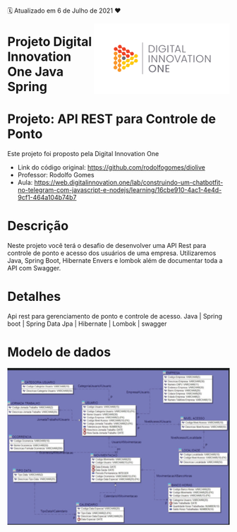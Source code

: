 :spiral_calendar: Atualizado em 6 de Julho de 2021 :heart:

<img align="right" alt="GIF" height="160px" src="https://github.com/rdeconti/rdeconti-resources/blob/main/Digital%20Innovation%20One%20-%20Logotipo.png" />

# Projeto Digital Innovation One Java Spring
# Projeto: API REST para Controle de Ponto
Este projeto foi proposto pela Digital Innovation One 
- Link do código original: https://github.com/rodolfogomes/diolive
- Professor: Rodolfo Gomes
- Aula: https://web.digitalinnovation.one/lab/construindo-um-chatbotfit-no-telegram-com-javascript-e-nodejs/learning/16cbe910-4ac1-4e4d-9cf1-464a104b74b7

# Descrição
Neste projeto você terá o desafio de desenvolver uma API Rest para controle de ponto e acesso dos usuários de uma empresa. Utilizaremos Java, Spring Boot, Hibernate Envers e lombok além de documentar toda a API com Swagger.

# Detalhes
Api rest para gerenciamento de ponto e controle de acesso.
Java | Spring boot | Spring Data Jpa | Hibernate | Lombok | swagger

# Modelo de dados
![image](https://github.com/rdeconti/Projeto-DIO-Java-Spring-Controle-Ponto/blob/main/modelo%20de%20dados.png)
